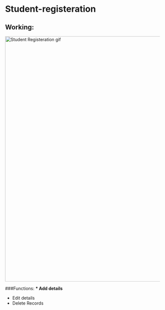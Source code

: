 # Student-registeration
## Working:

<img src="https://github.com/manan-dude/Student-registeration/blob/main/OnlineExamSystem/Untitled%20%E2%80%91%20Made%20with%20FlexClip%20(1).gif" alt="Student Registeration gif" title="Netbeans" width="800"/>

###Functions:
<b>* Add details</b>
* Edit details
* Delete Records



